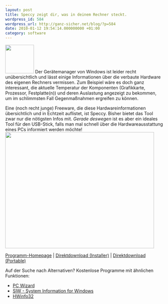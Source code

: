 ```yaml
---
layout: post
title: Speccy zeigt dir, was in deinem Rechner steckt.
wordpress_id: 584
wordpress_url: http://ganz-sicher.net/blog/?p=584
date: 2010-01-12 19:54:14.000000000 +01:00
category: software
---
```

<img class="lefticon" title="processinfo" src="{{site.baseurl}}/wp-content/uploads/processinfo.png" alt="" width="91" height="91" />
Der Gerätemanager von Windows ist leider recht unübersichtlich und lässt einige Informationen über die verbaute Hardware des eigenen Rechners vermissen. Zum Beispiel wäre es doch ganz interessant, die aktuelle Temperatur der Komponenten (Grafikkarte, Prozessor, Festplatte(n)) und deren Auslastung angezeigt zu bekommen, um im schlimmsten Fall Gegenmaßnahmen ergreifen zu können.
<!--more-->

Eine (noch recht junge) Freeware, die diese Hardwareinformationen übersichtlich und in Echtzeit auflistet, ist Speccy. Bisher bietet das Tool zwar nur die nötigsten Infos mit. <em>Gerade deswegen</em> ist es aber ein ideales Tool für den USB-Stick, falls man mal schnell über die Hardwareausstattung eines PCs informiert werden möchte!<br />
<img class="borderimg" title="speccy screenshot" src="{{site.baseurl}}/wp-content/uploads/speccy-screenshot.jpg" alt="" width="473" height="370" />

<div class="infobox"><a href="http://www.piriform.com/speccy" class="homelink">Programm-Homepage</a> | <a href="http://download.piriform.com/spsetup100.exe" target="_blank" class="packagelink">Direktdownload (Installer)</a> | <a href="http://www.piriform.com/media/10110/spsetup100.zip" class="folderlink" target="_blank">Direktdownload (Portable)</a></div>

Auf der Suche nach Alternativen? Kostenlose Programme mit ähnlichen Funktionen:
<ul>
	<li><a href="http://www.cpuid.com/pcwizard.php" target="_blank">PC Wizard</a></li>
	<li><a href="http://www.gtopala.com/" target="_blank">SIW - System Information for Windows</a></li>
	<li><a href="http://www.hwinfo.com/" target="_blank">HWinfo32</a></li>
</ul>
